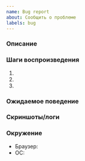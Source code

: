 ```yaml
---
name: Bug report
about: Сообщить о проблеме
labels: bug
---
```


### Описание

### Шаги воспроизведения
1. 
2. 
3. 

### Ожидаемое поведение

### Скриншоты/логи

### Окружение
- Браузер: 
- ОС: 
